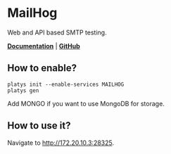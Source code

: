 # MailHog

Web and API based SMTP testing.

**[Documentation](https://github.com/blueimp/mailhog)** | **[GitHub](https://github.com/blueimp/mailhog)**

## How to enable?

```
platys init --enable-services MAILHOG
platys gen
```

Add MONGO if you want to use MongoDB for storage.

## How to use it?

Navigate to <http://172.20.10.3:28325>.
